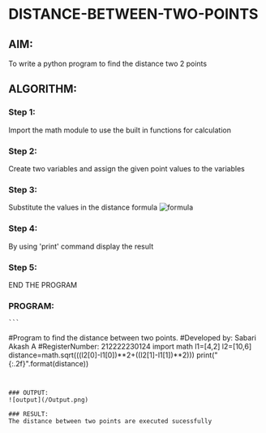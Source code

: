 # DISTANCE-BETWEEN-TWO-POINTS

## AIM:
To write a python program to find the distance two 2 points
## ALGORITHM:
### Step 1: 
Import the math module to use the built in functions for calculation
### Step 2: 
Create two variables and assign the given point values to the variables
### Step 3: 
Substitute the values in the distance formula  ![formula](/formula.JPG)
### Step 4:
 By using 'print' command display the result
### Step 5: 
END THE PROGRAM
### PROGRAM:
    ```
  #Program to find the distance between two points.
#Developed by: Sabari Akash A
#RegisterNumber: 212222230124
import math
l1=[4,2]
l2=[10,6]
distance=math.sqrt(((l2[0]-l1[0])**2+((l2[1]-l1[1])**2)))
print("{:.2f}".format(distance))
```


### OUTPUT:
![output](/Output.png)

### RESULT:
The distance between two points are executed sucessfully